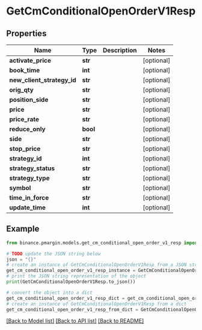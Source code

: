 # GetCmConditionalOpenOrderV1Resp


## Properties

Name | Type | Description | Notes
------------ | ------------- | ------------- | -------------
**activate_price** | **str** |  | [optional] 
**book_time** | **int** |  | [optional] 
**new_client_strategy_id** | **str** |  | [optional] 
**orig_qty** | **str** |  | [optional] 
**position_side** | **str** |  | [optional] 
**price** | **str** |  | [optional] 
**price_rate** | **str** |  | [optional] 
**reduce_only** | **bool** |  | [optional] 
**side** | **str** |  | [optional] 
**stop_price** | **str** |  | [optional] 
**strategy_id** | **int** |  | [optional] 
**strategy_status** | **str** |  | [optional] 
**strategy_type** | **str** |  | [optional] 
**symbol** | **str** |  | [optional] 
**time_in_force** | **str** |  | [optional] 
**update_time** | **int** |  | [optional] 

## Example

```python
from binance.pmargin.models.get_cm_conditional_open_order_v1_resp import GetCmConditionalOpenOrderV1Resp

# TODO update the JSON string below
json = "{}"
# create an instance of GetCmConditionalOpenOrderV1Resp from a JSON string
get_cm_conditional_open_order_v1_resp_instance = GetCmConditionalOpenOrderV1Resp.from_json(json)
# print the JSON string representation of the object
print(GetCmConditionalOpenOrderV1Resp.to_json())

# convert the object into a dict
get_cm_conditional_open_order_v1_resp_dict = get_cm_conditional_open_order_v1_resp_instance.to_dict()
# create an instance of GetCmConditionalOpenOrderV1Resp from a dict
get_cm_conditional_open_order_v1_resp_from_dict = GetCmConditionalOpenOrderV1Resp.from_dict(get_cm_conditional_open_order_v1_resp_dict)
```
[[Back to Model list]](../README.md#documentation-for-models) [[Back to API list]](../README.md#documentation-for-api-endpoints) [[Back to README]](../README.md)


